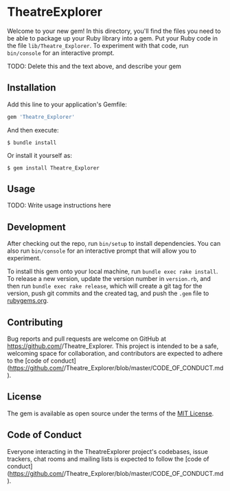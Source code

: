 # TheatreExplorer

Welcome to your new gem! In this directory, you'll find the files you need to be able to package up your Ruby library into a gem. Put your Ruby code in the file `lib/Theatre_Explorer`. To experiment with that code, run `bin/console` for an interactive prompt.

TODO: Delete this and the text above, and describe your gem

## Installation

Add this line to your application's Gemfile:

```ruby
gem 'Theatre_Explorer'
```

And then execute:

    $ bundle install

Or install it yourself as:

    $ gem install Theatre_Explorer

## Usage

TODO: Write usage instructions here

## Development

After checking out the repo, run `bin/setup` to install dependencies. You can also run `bin/console` for an interactive prompt that will allow you to experiment.

To install this gem onto your local machine, run `bundle exec rake install`. To release a new version, update the version number in `version.rb`, and then run `bundle exec rake release`, which will create a git tag for the version, push git commits and the created tag, and push the `.gem` file to [rubygems.org](https://rubygems.org).

## Contributing

Bug reports and pull requests are welcome on GitHub at https://github.com/<github username>/Theatre_Explorer. This project is intended to be a safe, welcoming space for collaboration, and contributors are expected to adhere to the [code of conduct](https://github.com/<github username>/Theatre_Explorer/blob/master/CODE_OF_CONDUCT.md).

## License

The gem is available as open source under the terms of the [MIT License](https://opensource.org/licenses/MIT).

## Code of Conduct

Everyone interacting in the TheatreExplorer project's codebases, issue trackers, chat rooms and mailing lists is expected to follow the [code of conduct](https://github.com/<github username>/Theatre_Explorer/blob/master/CODE_OF_CONDUCT.md).
